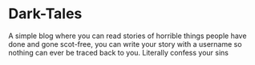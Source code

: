 # Dark-Tales
A simple blog where you can read stories of horrible things people have done and gone scot-free, you can write your story with a username so nothing can ever be traced back to you. Literally confess your sins
